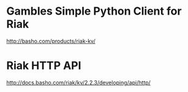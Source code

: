 # Gambles Simple Python Client for Riak
http://basho.com/products/riak-kv/
# Riak HTTP API
http://docs.basho.com/riak/kv/2.2.3/developing/api/http/